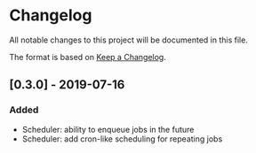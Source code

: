 # Changelog

All notable changes to this project will be documented in this file.

The format is based on [Keep a Changelog](https://keepachangelog.com/en/1.0.0/).

## [0.3.0] - 2019-07-16

### Added

- Scheduler: ability to enqueue jobs in the future
- Scheduler: add cron-like scheduling for repeating jobs
